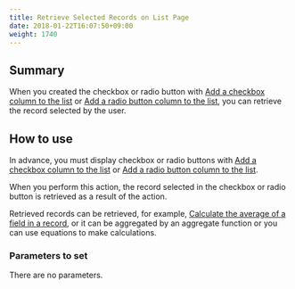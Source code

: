 ```yaml
---
title: Retrieve Selected Records on List Page
date: 2018-01-22T16:07:50+09:00
weight: 1740
---
```

## Summary

When you created the checkbox or radio button with [Add a checkbox column to the list](../../button/list_add_checkbox/) or [Add a radio button column to the list](../../button/list_add_radio/), you can retrieve the record selected by the user.

## How to use

In advance, you must display checkbox or radio buttons with [Add a checkbox column to the list](../../button/list_add_checkbox/) or [Add a radio button column to the list](../../button/list_add_radio/).

When you perform this action, the record selected in the checkbox or radio button is retrieved as a result of the action.

Retrieved records can be retrieved, for example, [Calculate the average of a field in a record](../../aggregate/calc_records_average), or it can be aggregated by an aggregate function or you can use equations to make calculations.

### Parameters to set

There are no parameters.
